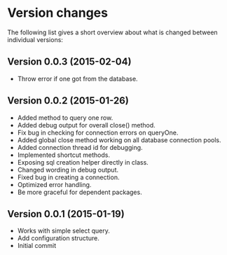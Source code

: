 Version changes
=================================================

The following list gives a short overview about what is changed between
individual versions:

Version 0.0.3 (2015-02-04)
-------------------------------------------------
- Throw error if one got from the database.

Version 0.0.2 (2015-01-26)
-------------------------------------------------
- Added method to query one row.
- Added debug output for overall close() method.
- Fix bug in checking for connection errors on queryOne.
- Added global close method working on all database connection pools.
- Added connection thread id for debugging.
- Implemented shortcut methods.
- Exposing sql creation helper directly in class.
- Changed wording in debug output.
- Fixed bug in creating a connection.
- Optimized error handling.
- Be more graceful for dependent packages.

Version 0.0.1 (2015-01-19)
-------------------------------------------------
- Works with simple select query.
- Add configuration structure.
- Initial commit

